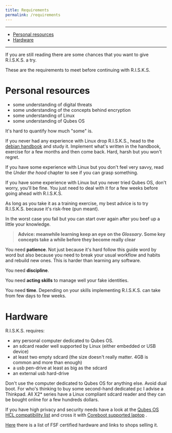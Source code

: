 ```yaml
---
title: Requirements
permalink: /requirements
---
```


---

- [Personal resources](#personal-resources)
- [Hardware](#hardware)

---

If you are still reading there are some chances that you want to give R.I.S.K.S. a try.

These are the requirements to meet before continuing with R.I.S.K.S.

# Personal resources

* some understanding of digital threats
* some understanding of the concepts behind encryption
* some understanding of Linux
* some understanding of Qubes OS

It's hard to quantify how much "some" is.

If you never had any experience with Linux drop R.I.S.K.S., head to the [debian handbook](https://debian-handbook.info/get/) and study it. Implement what's written in the handbook, exercise for a few months and then come back. Hard, harsh but you won't regret.

If you have some experience with Linux but you don't feel very savvy, read the _Under the hood_ chapter to see if you can grasp something.

If you have some experience with Linux but you never tried Qubes OS, don't worry, you'll be fine. You just need to deal with it for a few weeks before going ahead with R.I.S.K.S.

As long as you take it as a training exercise, my best advice is to try R.I.S.K.S. because it's risk-free (pun meant).

In the worst case you fail but you can start over again after you beef up a little your knowledge.

> **Advice: meanwhile learning keep an eye on the _Glossary_. Some key concepts take a while before they become really clear**

You need **patience**. Not just because it's hard follow this guide word by word but also because you need to break your usual workflow and habits and rebuild new ones. This is harder than learning any software.

You need **discipline**.

You need **acting skills** to manage well your fake identities.

You need **time**. Depending on your skills implementing R.I.S.K.S. can take from few days to few weeks.


# Hardware

R.I.S.K.S. requires:

* any personal computer dedicated to Qubes OS.
* an sdcard reader well supported by Linux (either embedded or USB device)
* at least two empty sdcard (the size doesn't really matter. 4GB is common and more than enough)
* a usb pen-drive at least as big as the sdcard
* an external usb hard-drive

Don't use the computer dedicated to Qubes OS for anything else. Avoid dual boot. For who's thinking to buy some second-hand dedicated pc I advise a Thinkpad. All X2* series have a Linux compliant sdcard reader and they can be bought online for a few hundreds dollars.

If you have high privacy and security needs have a look at the [Qubes OS HCL compatibility list](https://www.qubes-os.org/hcl/) and cross it with [Coreboot supported laptop](https://www.coreboot.org/Laptop) .

[Here](https://www.fsf.org/resources/hw/endorsement/respects-your-freedom) there is a list of FSF certified hardware and links to shops selling it.
